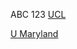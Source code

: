 ABC 123
[UCL](https://www.rc.ucl.ac.uk/docs/Experienced_Users/)

[U Maryland](https://hpcc.umd.edu/hpcc/help/jobs.html])

